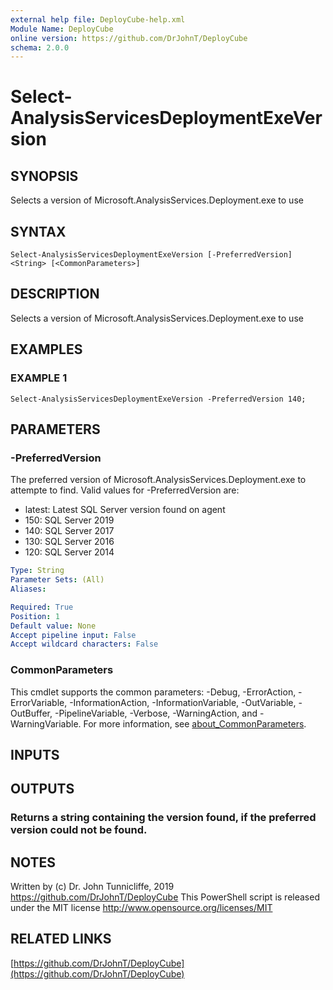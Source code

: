 ```yaml
---
external help file: DeployCube-help.xml
Module Name: DeployCube
online version: https://github.com/DrJohnT/DeployCube
schema: 2.0.0
---
```


# Select-AnalysisServicesDeploymentExeVersion

## SYNOPSIS
Selects a version of Microsoft.AnalysisServices.Deployment.exe to use

## SYNTAX

```
Select-AnalysisServicesDeploymentExeVersion [-PreferredVersion] <String> [<CommonParameters>]
```

## DESCRIPTION
Selects a version of Microsoft.AnalysisServices.Deployment.exe to use

## EXAMPLES

### EXAMPLE 1
```
Select-AnalysisServicesDeploymentExeVersion -PreferredVersion 140;
```

## PARAMETERS

### -PreferredVersion
The preferred version of Microsoft.AnalysisServices.Deployment.exe to attempte to find.
Valid values for -PreferredVersion are:
* latest: Latest SQL Server version found on agent
* 150: SQL Server 2019
* 140: SQL Server 2017
* 130: SQL Server 2016
* 120: SQL Server 2014

```yaml
Type: String
Parameter Sets: (All)
Aliases:

Required: True
Position: 1
Default value: None
Accept pipeline input: False
Accept wildcard characters: False
```

### CommonParameters
This cmdlet supports the common parameters: -Debug, -ErrorAction, -ErrorVariable, -InformationAction, -InformationVariable, -OutVariable, -OutBuffer, -PipelineVariable, -Verbose, -WarningAction, and -WarningVariable. For more information, see [about_CommonParameters](http://go.microsoft.com/fwlink/?LinkID=113216).

## INPUTS

## OUTPUTS

### Returns a string containing the version found, if the preferred version could not be found.
## NOTES
Written by (c) Dr.
John Tunnicliffe, 2019 https://github.com/DrJohnT/DeployCube
This PowerShell script is released under the MIT license http://www.opensource.org/licenses/MIT

## RELATED LINKS

[https://github.com/DrJohnT/DeployCube](https://github.com/DrJohnT/DeployCube)

